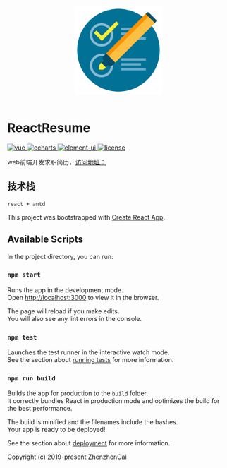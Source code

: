 <p align="center">
  <br>
  <img width="200" src="./public/logo.png" alt="logo">
  <br>
  <br>
</p>

# ReactResume


<p align="left">
  <a href="https://github.com/facebook/react">
    <img src="https://img.shields.io/badge/react-16.8.6-brightgreen.svg" alt="vue">
  </a>
  <a href="https://github.com/ant-design/ant-design">
    <img src="https://img.shields.io/badge/antd-3.19.6-brightgreen.svg" alt="echarts">
  </a>
  <a href="https://github.com/timarney/react-app-rewired">
    <img src="https://img.shields.io/badge/react-app-rewired-2.1.3-brightgreen.svg" alt="element-ui">
  </a>
  <a href="https://github.com/zhenzhencai/ChinaVisProject/blob/master/LICENSE">
    <img src="https://img.shields.io/github/license/mashape/apistatus.svg" alt="license">
  </a>
</p>

web前端开发求职简历，[访问地址：](https://zhenzhencai.github.io/ReactResume/)

## 技术栈
    react + antd

This project was bootstrapped with [Create React App](https://github.com/facebook/create-react-app).


## Available Scripts

In the project directory, you can run:

### `npm start`

Runs the app in the development mode.<br>
Open [http://localhost:3000](http://localhost:3000) to view it in the browser.

The page will reload if you make edits.<br>
You will also see any lint errors in the console.

### `npm test`

Launches the test runner in the interactive watch mode.<br>
See the section about [running tests](https://facebook.github.io/create-react-app/docs/running-tests) for more information.

### `npm run build`

Builds the app for production to the `build` folder.<br>
It correctly bundles React in production mode and optimizes the build for the best performance.

The build is minified and the filenames include the hashes.<br>
Your app is ready to be deployed!

See the section about [deployment](https://facebook.github.io/create-react-app/docs/deployment) for more information.


Copyright (c) 2019-present ZhenzhenCai